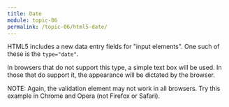 ```yaml
---
title: Date
module: topic-06
permalink: /topic-06/html5-date/
---
```


<div class="divider-heading"></div>

HTML5 includes a new data entry fields for "input elements". One such of these is the `type="date"`.

In browsers that do not support this type, a simple text box will be used. In those that do support it, the appearance will be dictated by the browser.


<div class="codepen-embed">
  <p data-height="300" data-theme-id="30567" data-slug-hash="RLjrLP" data-default-tab="html,result" data-user="Media-Ed-Online" data-embed-version="2" data-pen-title="[Intro-Web-Dev] Topic-05: New HTML 5 Elements, Pt. 2" class="codepen"></p>
</div>


<span class="label label-info">NOTE:</span> Again, the validation element may not work in all browsers. Try this example in Chrome and Opera (not Firefox or Safari).
